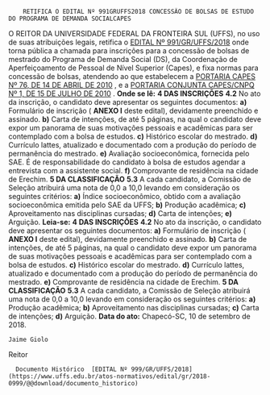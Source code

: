         RETIFICA O EDITAL Nº 991GRUFFS2018 CONCESSÃO DE BOLSAS DE ESTUDO DO PROGRAMA DE DEMANDA SOCIALCAPES  

 O REITOR DA UNIVERSIDADE FEDERAL DA FRONTEIRA SUL (UFFS), no uso de suas atribuições legais, retifica o [EDITAL Nº 991/GR/UFFS/2018](https://www.uffs.edu.br/atos-normativos/edital/gr/2018-0991)  onde torna pública a chamada para inscrições para a concessão de bolsas de mestrado do Programa de Demanda Social (DS), da Coordenação de Aperfeiçoamento de Pessoal de Nível Superior (Capes), e fixa normas para concessão de bolsas, atendendo ao que estabelecem a [PORTARIA CAPES Nº 76, DE 14 DE ABRIL DE 2010](https://www.capes.gov.br/images/stories/download/legislacao/Portaria_076_RegulamentoDS.pdf)  , e a [PORTARIA CONJUNTA CAPES/CNPQ Nº 1, DE 15 DE JULHO DE 2010](http://cnpq.br/view/-/journal_content/56_INSTANCE_0oED/10157/25243)  .   **Onde se lê:**  **4 DAS INSCRIÇÕES**  **4.2** No ato da inscrição, o candidato deve apresentar os seguintes documentos: **a)** Formulário de inscrição ( **ANEXO I** deste edital), devidamente preenchido e assinado. **b)** Carta de intenções, de até 5 páginas, na qual o candidato deve expor um panorama de suas motivações pessoais e acadêmicas para ser contemplado com a bolsa de estudos. **c)** Histórico escolar do mestrado. **d)** Currículo lattes, atualizado e documentado com a produção do período de permanência do mestrado. **e)** Avaliação socioeconômica, fornecida pelo SAE. É de responsabilidade do candidato à bolsa de estudos agendar a entrevista com a assistente social. **f)** Comprovante de residência na cidade de Erechim.  **5 DA CLASSIFICAÇÃO**  **5.3** A cada candidato, a Comissão de Seleção atribuirá uma nota de 0,0 a 10,0 levando em consideração os seguintes critérios: **a)** Índice socioeconômico, obtido com a avaliação socioeconômica emitida pelo SAE da UFFS; **b)** Produção acadêmica; **c)** Aproveitamento nas disciplinas cursadas; **d)** Carta de intenções; **e)** Arguição.   **Leia-se:**  **4 DAS INSCRIÇÕES**  **4.2** No ato da inscrição, o candidato deve apresentar os seguintes documentos: **a)** Formulário de inscrição ( **ANEXO I** deste edital), devidamente preenchido e assinado. **b)** Carta de intenções, de até 5 páginas, na qual o candidato deve expor um panorama de suas motivações pessoais e acadêmicas para ser contemplado com a bolsa de estudos. **c)** Histórico escolar do mestrado. **d)** Currículo lattes, atualizado e documentado com a produção do período de permanência do mestrado. **e)** Comprovante de residência na cidade de Erechim.  **5 DA CLASSIFICAÇÃO**  **5.3** A cada candidato, a Comissão de Seleção atribuirá uma nota de 0,0 a 10,0 levando em consideração os seguintes critérios: **a)** Produção acadêmica; **b)** Aproveitamento nas disciplinas cursadas; **c)** Carta de intenções; **d)** Arguição.      **Data do ato:** Chapecó-SC, 10 de setembro de 2018.   
 

    Jaime Giolo   
 Reitor 

      Documento Histórico  [EDITAL Nº 999/GR/UFFS/2018](https://www.uffs.edu.br/atos-normativos/edital/gr/2018-0999/@@download/documento_historico)     
      